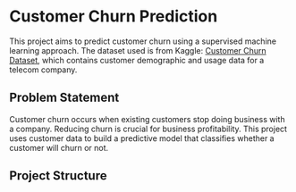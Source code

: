 # Customer Churn Prediction
This project aims to predict customer churn using a supervised machine learning approach. The dataset used is from Kaggle: [Customer Churn Dataset](https://www.kaggle.com/datasets/muhammadshahidazeem/customer-churn-dataset), which contains customer demographic and usage data for a telecom company.

## Problem Statement
Customer churn occurs when existing customers stop doing business with a company. Reducing churn is crucial for business profitability. This project uses customer data to build a predictive model that classifies whether a customer will churn or not.
## Project Structure



